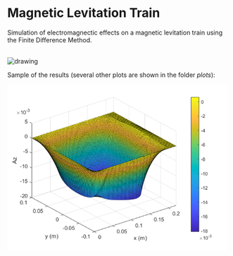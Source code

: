 # Magnetic Levitation Train
  
Simulation of electromagnectic effects on a magnetic levitation train using the Finite Difference Method. 

<br><img src="https://user-images.githubusercontent.com/70666266/146541415-5599a78d-ecd6-4c2e-9f66-c424a74c1ac8.jpg" alt="drawing" width="600"/>

Sample of the results (several other plots are shown in the folder *plots*):

<img src="figuras/item_b_Az_dx_1mm.png" alt="drawing" width="500"/>
